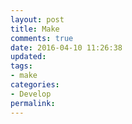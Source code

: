 ```yaml
---
layout: post
title: Make
comments: true
date: 2016-04-10 11:26:38
updated:
tags:
- make
categories:
- Develop
permalink:
---
```


